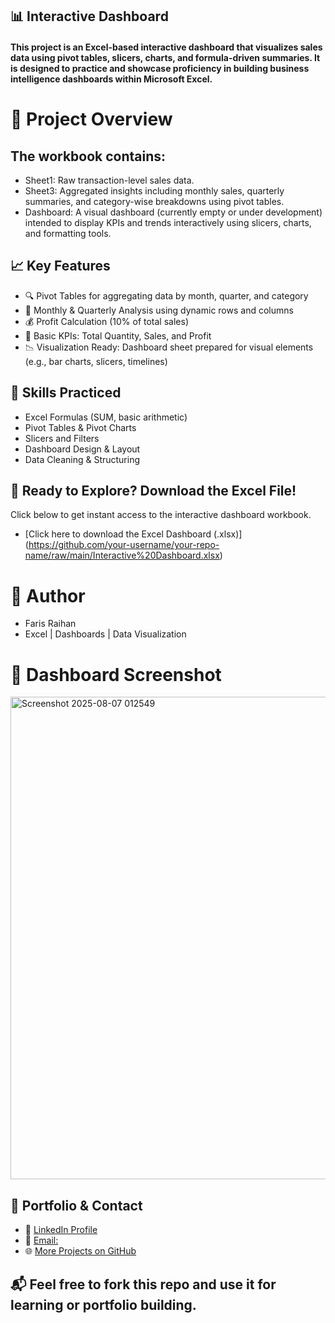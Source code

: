 ## 📊 Interactive Dashboard
#### This project is an Excel-based interactive dashboard that visualizes sales data using pivot tables, slicers, charts, and formula-driven summaries. It is designed to practice and showcase proficiency in building business intelligence dashboards within Microsoft Excel.

# 📁 Project Overview
## The workbook contains:
- Sheet1: Raw transaction-level sales data.
- Sheet3: Aggregated insights including monthly sales, quarterly summaries, and category-wise breakdowns using pivot tables.
- Dashboard: A visual dashboard (currently empty or under development) intended to display KPIs and trends interactively using slicers, charts, and formatting tools.

## 📈 Key Features
- 🔍 Pivot Tables for aggregating data by month, quarter, and category
- 📅 Monthly & Quarterly Analysis using dynamic rows and columns
- 💰 Profit Calculation (10% of total sales)
- 🧠 Basic KPIs: Total Quantity, Sales, and Profit
- 📉 Visualization Ready: Dashboard sheet prepared for visual elements (e.g., bar charts, slicers, timelines)

## 📌 Skills Practiced
- Excel Formulas (SUM, basic arithmetic)
- Pivot Tables & Pivot Charts
- Slicers and Filters
- Dashboard Design & Layout
- Data Cleaning & Structuring

## 🚀 Ready to Explore? Download the Excel File!
Click below to get instant access to the interactive dashboard workbook.
- [Click here to download the Excel Dashboard (.xlsx)]
(https://github.com/your-username/your-repo-name/raw/main/Interactive%20Dashboard.xlsx)

# 📌 Author
- Faris Raihan
- Excel | Dashboards | Data Visualization
  
# 📸 Dashboard Screenshot
<img width="1470" height="772" alt="Screenshot 2025-08-07 012549" src="https://github.com/user-attachments/assets/5424e2e6-a9e5-40b5-914f-9882c127e91f" />


## 🔗 Portfolio & Contact
- 💼 [LinkedIn Profile](https://www.linkedin.com/in/faris-raihan-70b916329/)
- 📧 [Email:](farisraihan777@gmail.com)
- 🌐 [More Projects on GitHub](https://github.com/Farisraihan777)


## 📬 Feel free to fork this repo and use it for learning or portfolio building.
